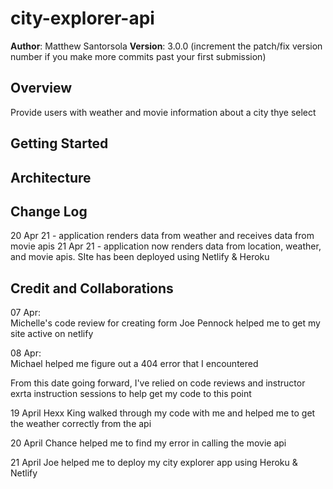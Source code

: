 # city-explorer-api

**Author**: Matthew Santorsola
**Version**: 3.0.0 (increment the patch/fix version number if you make more commits past your first submission)

## Overview
Provide users with weather and movie information about a city thye select

## Getting Started
<!-- What are the steps that a user must take in order to build this app on their own machine and get it running? -->

## Architecture
<!-- Provide a detailed description of the application design. What technologies (languages, libraries, etc) you're using, and any other relevant design information. -->

## Change Log

20 Apr 21 - application renders data from weather and receives data from movie apis
21 Apr 21 - application now renders data from location, weather, and movie apis. SIte has been deployed using Netlify & Heroku

## Credit and Collaborations

07 Apr:  
Michelle's code review for creating form
Joe Pennock helped me to get my site active on netlify

08 Apr:  
Michael helped me figure out a 404 error that I encountered

From this date going forward, I've relied on code reviews and instructor exrta instruction sessions to help get my code to this point

19 April
Hexx King walked through my code with me and helped me to get the weather correctly from the api

20 April
Chance helped me to find my error in calling the movie api

21 April
Joe helped me to deploy my city explorer app using Heroku & Netlify